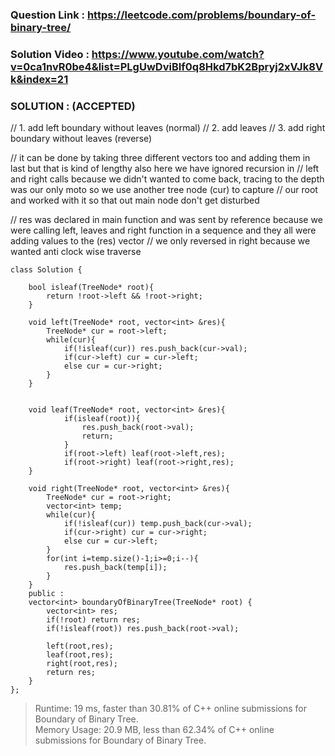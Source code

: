 ### Question Link : https://leetcode.com/problems/boundary-of-binary-tree/

### Solution Video : https://www.youtube.com/watch?v=0ca1nvR0be4&list=PLgUwDviBIf0q8Hkd7bK2Bpryj2xVJk8Vk&index=21


### SOLUTION : (ACCEPTED)


// 1. add left boundary without leaves (normal)
// 2. add leaves 
// 3. add right boundary without leaves (reverse)

// it can be done by taking three different vectors too and adding them in last but that is kind of lengthy also here we have ignored recursion in // left and right calls because we didn't wanted to come back, tracing to the depth was our only moto so we use another tree node (cur) to capture // our root and worked with it so that out main node don't get disturbed 

// res was declared in main function and was sent by reference because we were calling left, leaves and right function in a sequence and they all were adding values to the (res) vector
// we only reversed in right because we wanted anti clock wise traverse

```
class Solution {
    
    bool isleaf(TreeNode* root){
        return !root->left && !root->right;
    }
    
    void left(TreeNode* root, vector<int> &res){
        TreeNode* cur = root->left;
        while(cur){
            if(!isleaf(cur)) res.push_back(cur->val);
            if(cur->left) cur = cur->left;
            else cur = cur->right;
        }
    }
    
    
    void leaf(TreeNode* root, vector<int> &res){
            if(isleaf(root)){
                res.push_back(root->val); 
                return;
            }
            if(root->left) leaf(root->left,res);
            if(root->right) leaf(root->right,res);
    }
    
    void right(TreeNode* root, vector<int> &res){
        TreeNode* cur = root->right;
        vector<int> temp;
        while(cur){
            if(!isleaf(cur)) temp.push_back(cur->val);
            if(cur->right) cur = cur->right;
            else cur = cur->left;
        }
        for(int i=temp.size()-1;i>=0;i--){
            res.push_back(temp[i]);
        }
    }
    public :
    vector<int> boundaryOfBinaryTree(TreeNode* root) {
        vector<int> res;
        if(!root) return res;
        if(!isleaf(root)) res.push_back(root->val);
        
        left(root,res);
        leaf(root,res);
        right(root,res);
        return res;
    }
};
```
> Runtime: 19 ms, faster than 30.81% of C++ online submissions for Boundary of Binary Tree.<br>
> Memory Usage: 20.9 MB, less than 62.34% of C++ online submissions for Boundary of Binary Tree.